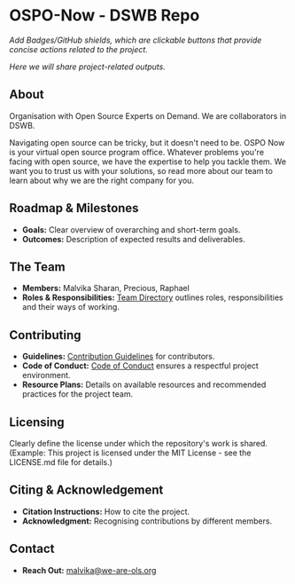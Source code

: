# OSPO-Now - DSWB Repo

*Add Badges/GitHub shields, which are clickable buttons that provide concise actions related to the project.*

*Here we will share project-related outputs.*  

## About

Organisation with Open Source Experts on Demand. We are collaborators in DSWB.

Navigating open source can be tricky, but it doesn't need to be. OSPO Now is your virtual open source program office. Whatever problems you're facing with open source, we have the expertise to help you tackle them. We want you to trust us with your solutions, so read more about our team to learn about why we are the right company for you.


## Roadmap & Milestones

- **Goals:** Clear overview of overarching and short-term goals.
- **Outcomes:** Description of expected results and deliverables.

## The Team

- **Members:** Malvika Sharan, Precious, Raphael
- **Roles & Responsibilities:** [Team Directory](link-to-directory) outlines roles, responsibilities and their ways of working.

## Contributing

- **Guidelines:** [Contribution Guidelines](link-to-guidelines) for contributors.
- **Code of Conduct:** [Code of Conduct](link-to-coc) ensures a respectful project environment.
- **Resource Plans:** Details on available resources and recommended practices for the project team.

## Licensing

Clearly define the license under which the repository's work is shared.
(Example: This project is licensed under the MIT License - see the LICENSE.md file for details.)

## Citing & Acknowledgement

- **Citation Instructions:** How to cite the project.
- **Acknowledgment:** Recognising contributions by different members.

## Contact

- **Reach Out:** malvika@we-are-ols.org
